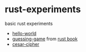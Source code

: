 # rust-experiments

basic rust experiments

* [hello-world](hello-world/src/main.rs)
* [guessing-game](guessing-game/src/main.rs) from [rust book](https://doc.rust-lang.org/book/guessing-game.html)
* [cesar-cipher](cesar-cipher/src/main.rs)
